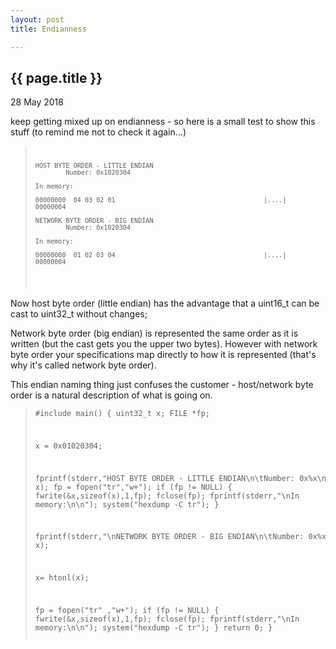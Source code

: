 ```yaml
---
layout: post
title: Endianness

---
```


{{ page.title }}
----------------

<p class="publish_date">
28 May 2018

</p> 

keep getting mixed up on endianness - so here is a small test to show this stuff (to remind me not to check it again...)

<blockquote>
    <code><pre>
  

	HOST BYTE ORDER - LITTLE ENDIAN
			Number: 0x1020304

	In memory:

	00000000  04 03 02 01                                       |....|
	00000004

	NETWORK BYTE ORDER - BIG ENDIAN
			Number: 0x1020304

	In memory:

	00000000  01 02 03 04                                       |....|
	00000004

   </pre></code>

</blockquote>


Now host byte order (little endian) has the advantage that a uint16_t can be cast to uint32_t without changes;

Network byte order (big endian) is represented the same order as it is written (but the cast gets you the upper two bytes).
However with network byte order your specifications map directly to how it is represented (that's why it's called network byte order).

This endian naming thing just confuses the customer - host/network byte order is a natural description of what is going on.

<blockquote>
    <code><pre>
#include <stdio.h&gt;
#include <stdint.h&gt;
#include <netinet/in.h&gt;

main()
{
   uint32_t x;
   FILE *fp;

   x = 0x01020304;

   fprintf(stderr,"HOST BYTE ORDER - LITTLE ENDIAN\n\tNumber: 0x%x\n", x);
   fp = fopen("tr","w+");
   if (fp != NULL)
   {
        fwrite(&x,sizeof(x),1,fp);
        fclose(fp);
        fprintf(stderr,"\nIn memory:\n\n");
        system("hexdump -C tr");
   }

   fprintf(stderr,"\nNETWORK BYTE ORDER - BIG ENDIAN\n\tNumber: 0x%x\n", x);

   x= htonl(x);

   fp = fopen("tr" ,"w+");
   if (fp != NULL)
   {
        fwrite(&x,sizeof(x),1,fp);
        fclose(fp);
        fprintf(stderr,"\nIn memory:\n\n");
        system("hexdump -C tr");
   }
   return 0;
}
   </pre></code>

</blockquote>

